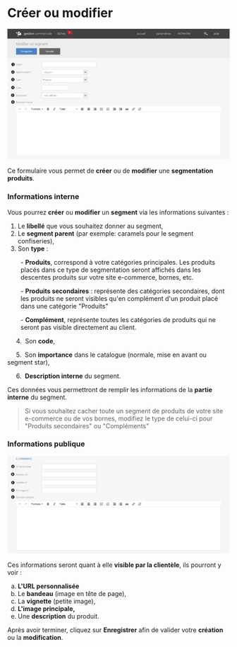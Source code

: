 # Créer ou modifier


![edit-1](images/edit-1.png)


<p>Ce formulaire vous permet de <strong>cr&eacute;er</strong> ou de <strong>modifier</strong> une <strong>segmentation produits</strong>.</p>
<h3>Informations interne</h3>
<p>Vous pourrez <strong>cr&eacute;er</strong> ou <strong>modifier</strong> un <strong>segment</strong> via les informations suivantes :</p>
<ol>
<li>Le <strong>libell&eacute;</strong> que vous souhaitez donner au segment,</li>
<li>Le <strong>segment parent</strong> (par exemple: caramels pour le segment confiseries),</li>
<li>Son <strong>type</strong> :</li>
</ol>
<p style="padding-left: 30px;">- <strong>Produits</strong>, correspond &agrave; votre cat&eacute;gories principales. Les produits plac&eacute;s dans ce type de segmentation seront affich&eacute;s dans les descentes produits sur votre site e-commerce, bornes, etc.</p>
<p style="padding-left: 30px;">- <strong>Produits secondaires</strong> :&nbsp;repr&eacute;sente des cat&eacute;gories secondaires, dont les produits ne seront visibles qu'en compl&eacute;ment d'un produit plac&eacute; dans une cat&eacute;gorie "Produits"</p>
<p style="padding-left: 30px;">- <strong>Compl&eacute;ment</strong>, repr&eacute;sente toutes les cat&eacute;gories de produits qui ne seront pas visible directement au client.</p>
<p>&nbsp;&nbsp;&nbsp;&nbsp;&nbsp;4.&nbsp; Son <strong>code</strong>,</p>
<p>&nbsp;&nbsp;&nbsp;&nbsp;&nbsp;5.&nbsp; Son <strong>importance</strong> dans le catalogue (normale, mise en avant ou segment star),</p>
<p>&nbsp;&nbsp;&nbsp;&nbsp; 6.&nbsp; <strong>Description interne</strong> du segment.</p>
<p>Ces donn&eacute;es vous permettront de remplir les informations de&nbsp;la <strong>partie interne</strong> du segment.</p>
<blockquote>
<p>Si vous souhaitez cacher toute un segment de produits de votre site e-commerce ou de vos bornes, modifiez le type de celui-ci pour "Produits secondaires" ou "Compl&eacute;ments"</p>
</blockquote>
<h3>Informations publique</h3>


![edit-2](images/edit-2.png)


<p>Ces informations seront quant &agrave; elle <strong>visible par la client&egrave;le</strong>, ils pourront y voir :</p>
<ol type="a">
<li><strong>L'URL personnalis&eacute;e</strong></li>
<li>Le <strong>bandeau</strong> (image en t&ecirc;te de page),</li>
<li>La <strong>vignette</strong> (petite image),</li>
<li><strong>L'image principale,</strong></li>
<li>Une <strong>description</strong> du produit.</li>
</ol>
<p>Apr&egrave;s avoir terminer, cliquez sur <strong>Enregistrer</strong> afin de valider votre <strong>cr&eacute;ation</strong> ou la <strong>modification</strong>.</p>

